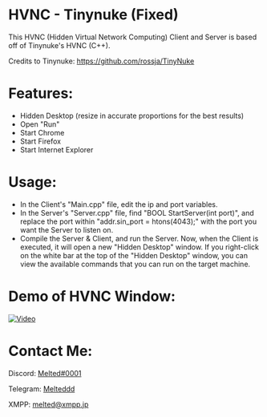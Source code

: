 # HVNC - Tinynuke (Fixed)
This HVNC (Hidden Virtual Network Computing) Client and Server is based off of Tinynuke's HVNC (C++).

Credits to Tinynuke: https://github.com/rossja/TinyNuke

# Features:
- Hidden Desktop (resize in accurate proportions for the best results)
- Open "Run"
- Start Chrome
- Start Firefox
- Start Internet Explorer

# Usage:
- In the Client's "Main.cpp" file, edit the ip and port variables.
- In the Server's "Server.cpp" file, find "BOOL StartServer(int port)", and replace the port within "addr.sin_port = htons(4043);" with the port you want the Server to listen on.
- Compile the Server & Client, and run the Server. Now, when the Client is executed, it will open a new "Hidden Desktop" window. If you right-click on the white bar at the top of the "Hidden Desktop" window, you can view the available commands that you can run on the target machine.

# Demo of HVNC Window:
[![Video]({https://i.ibb.co/JxMn3j4/image.png})]({https://vimeo.com/597459719} "HVNC Demo")

# Contact Me:
Discord: [Melted#0001](https://discord.com/users/820078435165798431)

Telegram: [Melteddd](https://t.me/Melteddd)

XMPP: melted@xmpp.jp
